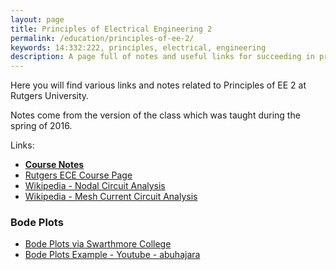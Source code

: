 ```yaml
---
layout: page
title: Principles of Electrical Engineering 2
permalink: /education/principles-of-ee-2/
keywords: 14:332:222, principles, electrical, engineering
description: A page full of notes and useful links for succeeding in principles of electrical engineering 2. 
---
```

  
Here you will find various links and notes related to Principles of EE 2 at Rutgers University.

Notes come from the version of the class which was taught during the spring of 2016.

Links:

- [**Course Notes**](notes/)
- [Rutgers ECE Course Page](http://www.ece.rutgers.edu/332_222)
- [Wikipedia - Nodal Circuit Analysis](https://en.wikipedia.org/wiki/Nodal_analysis)
- [Wikipedia - Mesh Current Circuit Analysis](https://en.wikipedia.org/wiki/Mesh_analysis)

### Bode Plots

- [Bode Plots via Swarthmore College](http://lpsa.swarthmore.edu/Bode/Bode.html)
- [Bode Plots Example - Youtube - abuhajara](https://www.youtube.com/watch?v=WQzu2rnHG9A)